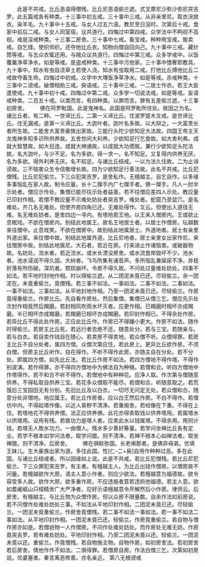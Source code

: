 <!-- { "loadSidebar": true } -->
　　此是不共戒。比丘恶语得僧残。比丘尼恶语偷兰遮。式叉摩尼沙弥沙弥尼突吉罗。此五篇戒各有种类。十三事中初五戒。三十事中三戒。从非亲里尼。取衣浣故衣。染羊毛。九十事中十五戒。与女人过五六语。教尼至日没时。次第后十戒。食家中前后二戒。与女人同室宿。议共道行。四悔过中第四戒。众学法中不眄视不高视。戒是淫戒种类。十三事二房舍。三十事中七戒。畜宝戒。种种用宝戒。贩卖戒。自乞缕。使织师织。还夺他比丘衣。知物向僧自回向己。九十事中三戒。藏针筒等戒。与五众衣辄还用。与贼众议共道行。四悔过中第三戒。众多学戒中。以饭覆羹净草净水。如是等戒。是盗戒种类。十三事中污他家。三十事中憍奢耶敷具。九十事中。知水有虫自浇草土若使人浇。知水有虫取用二戒。打他比丘搏他比丘二戒故夺畜生命。四悔过中初戒。众学中大塼饭净草净水。如是等戒。杀戒种类。十三事中二谤戒。破僧相助三戒。戾语戒。三十事中三戒。一二居士作衣。若王大臣遣使戒。九十事中初十戒。四悔过中第二戒。众多学一切说法戒。如是等戒。妄语戒种类。二百五十戒。以类而言。有四种类。以罪而言。罪有五差偷兰遮。十三事初房舍。
　　佛在阿罗毗国。此是鬼神名。此国是阿罗毗所住处。故因之为名。诸比丘者。有二种。一世谛比丘。二第一义谛比丘。住波罗提木叉戒。是世谛比丘。住无漏戒。是第一义谛比丘。大迦叶者。迦叶名多故。以大辩之。一大富贵长者所生故。二能舍大富贵豪族出家故。三能行头陀少欲知足大法故。四国王帝主天龙鬼神多知多识所供养故。五舍世间大利养。少欲知足行乞食故。如大舍利弗。成就大智慧故。如大目连。成就大神通故。以成就大功德故。兼行少欲知足头陀法故。名大迦叶。与少不足。名为多欲。得一求一。名不知足。又复得内供养无厌。名为多欲。得外利养无厌。名不知足。与诸比丘结戒。一以为法久住故。二为止诽谤故。三不恼害众生令信敬增长故。四为少欲知足行善法故。此名不共戒。比丘犯僧残。比丘尼犯偷兰。下三众犯突吉罗。是舍私作。无檀越主。自乞自作。以多缘多事恼乱在家人故。制令应量。长十二搩手内广七搩手者。佛一搩手。凡人一肘半示处者。僧应示作处。集僧已能尽往示处者益善。若不往僧应差四人示处。教应量已印封作相。若僧不教应量不示难处妨处者突吉罗。难处者。蛇窟乃至鼠穴。是名难处。齐几名无难处。但使齐房四角已还。无难处得作。又云。但使出入道径无难。名无难处妨者。是舍四边一寻内。有塔地若王地。以王来入僧房内。王或欲止息眠戏。不欲在僧房内。别结此地属王。故名王地居士者。以居士作僧房。坛越数来往僧中。止息戏笑。不欲在僧房中。故别结此地属居士。外道地者。居士有亲里外道出家。来往僧中故。别结此地属外道。比丘尼地者。居士亲里女出家作尼。来往僧房中故。别结此地属尼。大石者。若近在房。行来进止作诸恼害。或破器物故。名妨处。流水者。若近流水。或水长漂没房舍。或水流食岸毁坏不少。池水者。池水浸润不得久固。大树者。飞鸟所集有诸音声。多所恼乱兼屎尿不净。并枝折落有所伤破。深坑者。颓损崩坏。令房不得久故。不问处过量难处妨处。四事不如法。若平地时封地作相。时以得偷兰遮。从二团泥未竟已还。尽轻偷兰。余一团泥在。未竟重偷兰。竟僧残。若三事不如法。一事如法。二事不如法。二事如法。一事不如法。三事如法。从平地封地作相。乃至一团泥未竟已还。尽轻偷兰。作房竟得重偷兰。作房比丘。先自看作房处。然后集僧。集僧已从僧三乞。僧应先示处次封作相竟然后羯磨。若封相风吹雨水坏灭者。应更作相。已羯磨时相坏亦成羯磨。半已相坏亦成羯磨。若羯磨已相坏亦成羯磨。若印封作相已。不得余处作房。若异比丘不得此处作房。正应此比丘作。作房已不得嫌小更大。作房不如法。随作时得偷兰。若房主比丘死。若远行者去绝不还。随意处分。若与三宝。若随亲与。若与白衣。若自卖作钱自在随心。若卖房不得卖地。若众僧不听。众僧得罪。若房主比丘不自分处者。属四方僧。众僧次第应住。若此房上。更异比丘欲作房。不须白僧。但房主比丘听作。自在得作。不听不得作此房。亦随主自在分处。若不分处。即属四方僧。如先比丘法。若比丘作房不如法。若四方僧地不得作塔。不得作别波演。若作得罪。亦不得四方僧地中为佛法自为种殖。若僧和合。听四方僧地中作塔得作。若不和合不听不得作。若僧地中有种种花。应净人取。作次第与僧随意供养。不得私取自供养三宝。若花多众僧取不能尽。若僧和合。听随意取之。若荒饿后三宝园田无有分别。先旧比丘及以白衣。一切尽无问定无处。若众僧和合。随意分处非僧地。地应属王。若比丘作房者。应以白王然后作房。不白不得作。若僧坊中内。不得起塔作像。以近人臭秽不清净。若重阁舍。若经像在下重。不得在上住。若塔地花不得供养僧。法正应供养佛。此花亦得卖取钱以供养塔用。若属塔水以供塔用。设用有残。若致功力是塔人者。应卖此水以钱属塔。不得余用。用则计钱。若塔无人致水功力。一由僧人。残水多少善好筹量。若学问坐禅比丘各有定业。若学不根本如学问法者。取学问腊。则不清净。若禅不根本心如禅法者。取坐禅腊。则不清净。后房舍。
　　佛在俱睒弥国。长老阐那者。是佛异母弟。优填王妹儿。生大豪族出家为道。多住此国。性[仁-二+戾]自用作种种过恶。多在此国。与诸比丘结戒者。所以因缘如上说。此是不共戒。若比丘犯僧残。若比丘尼犯偷兰。下三众罪犯突吉罗。有主者。有檀越主人。为比丘出钱作僧房。以僧房故不问量。若檀越欲作大房。语主人意小作者。则应少欲法。若檀越意为福德故。欲令容受多人故。欲作大房。欲多重作房。不应违施者意若违损他福德。若主人意。欲如耆阇崛山只桓精舍广大严净者。应好示语檀越意令开解然后小作房。律师云。后房舍。有檀越主。与比丘物为众僧作房。但以众房不限量数。自余作法如前房说。若不问僧作处难处妨处三事。不如法从平地印封作相。二团泥未竟已还。尽轻偷兰。一团泥未竟重偷兰。作房舍竟僧残。若二事不如法一事如法。若一事不如法二事如法。从平地印封作相。一团泥未竟已还。轻偷兰。作房竟重偷兰。若自物与僧作房亦如是。若僧祇物一人作僧房。不问作处难处妨处。而作房处无难无妨。作房竟突吉罗。若有难处妨处。平地印封作相。乃至二团泥未竟以还。轻偷兰。一团泥未竟以还。重偷兰。作竟僧残。若自物施主物。自物作房。如初房舍法。若初房舍若后房舍。倩他作作不如法。二俱得罪。若僧房自房。作法白僧三乞。次第如初房说。优婆塞者。秦言离恶修善。亦名亲近。
第八无根谤戒
